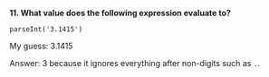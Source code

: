 **11. What value does the following expression evaluate to?**

```
parseInt('3.1415')
```

My guess:
3.1415

Answer:
3 because it ignores everything after non-digits such as `.`.

